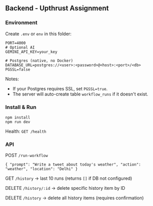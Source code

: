 ## Backend - Upthrust Assignment

### Environment
Create `.env` or `env` in this folder:

```
PORT=4000
# Optional AI
GEMINI_API_KEY=your_key

# Postgres (native, no Docker)
DATABASE_URL=postgres://<user>:<password>@<host>:<port>/<db>
PGSSL=false
```

Notes:
- If your Postgres requires SSL, set `PGSSL=true`.
- The server will auto-create table `workflow_runs` if it doesn't exist.

### Install & Run

```
npm install
npm run dev
```

Health: `GET /health`

### API

POST `/run-workflow`

```
{ "prompt": "Write a tweet about today's weather", "action": "weather", "location": "Delhi" }
```

GET `/history` → last 10 runs (returns `[]` if DB not configured)

DELETE `/history/:id` → delete specific history item by ID

DELETE `/history` → delete all history items (requires confirmation)


